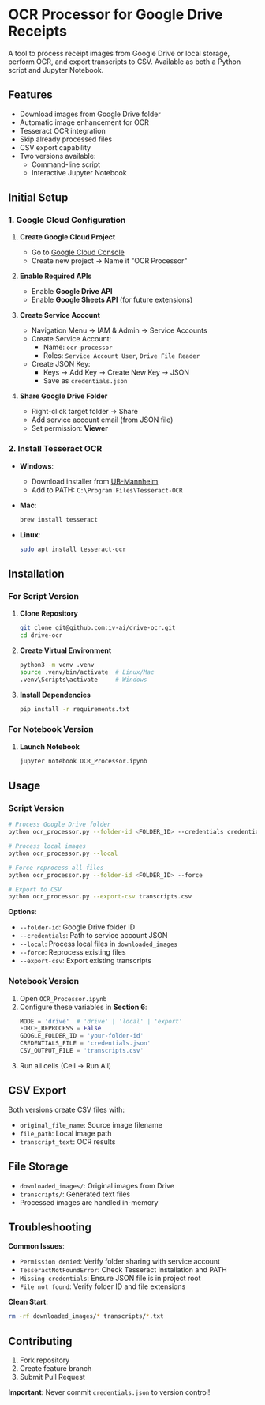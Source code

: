 # OCR Processor for Google Drive Receipts

A tool to process receipt images from Google Drive or local storage, perform OCR, and export transcripts to CSV. Available as both a Python script and Jupyter Notebook.

## Features

- Download images from Google Drive folder
- Automatic image enhancement for OCR
- Tesseract OCR integration
- Skip already processed files
- CSV export capability
- Two versions available:
  - Command-line script
  - Interactive Jupyter Notebook

## Initial Setup

### 1. Google Cloud Configuration

1. **Create Google Cloud Project**
   - Go to [Google Cloud Console](https://console.cloud.google.com/)
   - Create new project → Name it "OCR Processor"

2. **Enable Required APIs**
   - Enable **Google Drive API**
   - Enable **Google Sheets API** (for future extensions)

3. **Create Service Account**
   - Navigation Menu → IAM & Admin → Service Accounts
   - Create Service Account:
     - Name: `ocr-processor`
     - Roles: `Service Account User`, `Drive File Reader`
   - Create JSON Key:
     - Keys → Add Key → Create New Key → JSON
     - Save as `credentials.json`

4. **Share Google Drive Folder**
   - Right-click target folder → Share
   - Add service account email (from JSON file)
   - Set permission: **Viewer**

### 2. Install Tesseract OCR

- **Windows**:
  - Download installer from [UB-Mannheim](https://github.com/UB-Mannheim/tesseract/wiki)
  - Add to PATH: `C:\Program Files\Tesseract-OCR`

- **Mac**:
  ```bash
  brew install tesseract
  ```

- **Linux**:
  ```bash
  sudo apt install tesseract-ocr
  ```

## Installation

### For Script Version

1. **Clone Repository**
   ```bash
   git clone git@github.com:iv-ai/drive-ocr.git
   cd drive-ocr
   ```

2. **Create Virtual Environment**
   ```bash
   python3 -m venv .venv
   source .venv/bin/activate  # Linux/Mac
   .venv\Scripts\activate     # Windows
   ```

3. **Install Dependencies**
   ```bash
   pip install -r requirements.txt
   ```

### For Notebook Version

1. **Launch Notebook**
   ```bash
   jupyter notebook OCR_Processor.ipynb
   ```

## Usage

### Script Version

```bash
# Process Google Drive folder
python ocr_processor.py --folder-id <FOLDER_ID> --credentials credentials.json

# Process local images
python ocr_processor.py --local

# Force reprocess all files
python ocr_processor.py --folder-id <FOLDER_ID> --force

# Export to CSV
python ocr_processor.py --export-csv transcripts.csv
```

**Options**:
- `--folder-id`: Google Drive folder ID
- `--credentials`: Path to service account JSON
- `--local`: Process local files in `downloaded_images`
- `--force`: Reprocess existing files
- `--export-csv`: Export existing transcripts

### Notebook Version

1. Open `OCR_Processor.ipynb`
2. Configure these variables in **Section 6**:
   ```python
   MODE = 'drive'  # 'drive' | 'local' | 'export'
   FORCE_REPROCESS = False
   GOOGLE_FOLDER_ID = 'your-folder-id'
   CREDENTIALS_FILE = 'credentials.json'
   CSV_OUTPUT_FILE = 'transcripts.csv'
   ```
3. Run all cells (Cell → Run All)

## CSV Export

Both versions create CSV files with:
- `original_file_name`: Source image filename
- `file_path`: Local image path
- `transcript_text`: OCR results

## File Storage

- `downloaded_images/`: Original images from Drive
- `transcripts/`: Generated text files
- Processed images are handled in-memory

## Troubleshooting

**Common Issues**:
- `Permission denied`: Verify folder sharing with service account
- `TesseractNotFoundError`: Check Tesseract installation and PATH
- `Missing credentials`: Ensure JSON file is in project root
- `File not found`: Verify folder ID and file extensions

**Clean Start**:
```bash
rm -rf downloaded_images/* transcripts/*.txt
```

## Contributing

1. Fork repository
2. Create feature branch
3. Submit Pull Request

**Important**: Never commit `credentials.json` to version control!